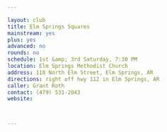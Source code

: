 ```yaml
---

layout: club
title: Elm Springs Squares
mainstream: yes
plus: yes
advanced: no
rounds: no
schedule: 1st &amp; 3rd Saturday, 7:30 PM
location: Elm Springs Methodist Church
address: 118 North Elm Street, Elm Springs, AR
directions: right off hwy 112 in Elm Springs, AR
caller: Grant Roth
contact: (479) 531-2043
website: 



---
```


